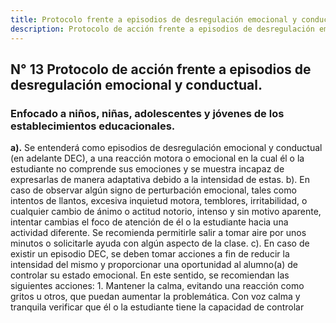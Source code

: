 ```yaml
---
title: Protocolo frente a episodios de desregulación emocional y conductual.
description: Protocolo de acción frente a episodios de desregulación emocional y conductual enfocado a niños, niñas, adolescentes y jóvenes de los establecimientos educacionales.
---
```

## N° 13 Protocolo de acción frente a episodios de desregulación emocional y conductual.  
### Enfocado a niños, niñas, adolescentes y jóvenes de los establecimientos educacionales.
 **a).** Se entenderá como episodios de desregulación emocional y conductual (en adelante DEC), a una reacción motora o emocional en la cual él o la estudiante no comprende sus emociones y se muestra incapaz de expresarlas de manera adaptativa debido a la intensidad de estas. b). En caso de observar algún signo de perturbación emocional, tales como intentos de llantos, excesiva inquietud motora, temblores, irritabilidad, o cualquier cambio de ánimo o actitud notorio, intenso y sin motivo aparente, intentar cambias el foco de atención de él o la estudiante hacia una actividad diferente. Se recomienda permitirle salir a tomar aire por unos minutos o solicitarle ayuda con algún aspecto de la clase. c). En caso de existir un episodio DEC, se deben tomar acciones a fin de reducir la intensidad del mismo y proporcionar una oportunidad al alumno(a) de controlar su estado emocional. En este sentido, se recomiendan las siguientes acciones: 1. Mantener la calma, evitando una reacción como gritos u otros, que puedan aumentar la problemática. Con voz calma y tranquila verificar que él o la estudiante tiene la capacidad de controlar
